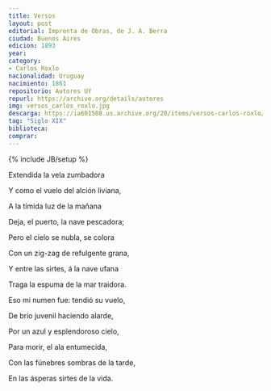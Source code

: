 ```yaml
---
title: Versos
layout: post
editorial: Imprenta de Obras, de J. A. Berra
ciudad: Buenos Aires
edicion: 1893
year: 
category:
- Carlos Roxlo
nacionalidad: Uruguay
nacimiento: 1861
repositorio: Autores UY
repurl: https://archive.org/details/autores
img: versos_carlos_roxlo.jpg
descarga: https://ia601508.us.archive.org/20/items/versos-carlos-roxlo/Versos_-_Carlos_Roxlo.pdf
tag: "Siglo XIX"
biblioteca: 
comprar: 
---
```

{% include JB/setup %}

Extendida la vela zumbadora
 
Y como el vuelo del alción liviana,
 
A la tímida luz de la mañana
 
Deja, el puerto, la nave pescadora;
 
 
Pero el cielo se nubla, se colora
 
Con un zig-zag de refulgente grana,
 
Y entre las sirtes, á la nave ufana
 
Traga la espuma de la mar traidora.
 
 
Eso mi numen fue: tendió su vuelo,
 
De brío juvenil haciendo alarde,
 
Por un azul y esplendoroso cielo,
 
 
Para morir, el ala entumecida,
 
Con las fúnebres sombras de la tarde,
 
En las ásperas sirtes de la vida.
